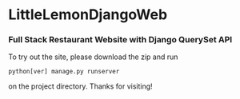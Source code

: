 # LittleLemonDjangoWeb
### Full Stack Restaurant Website with Django QuerySet API 
To try out the site, please download the zip and run 
```
python[ver] manage.py runserver
```
on the project directory. Thanks for visiting!
